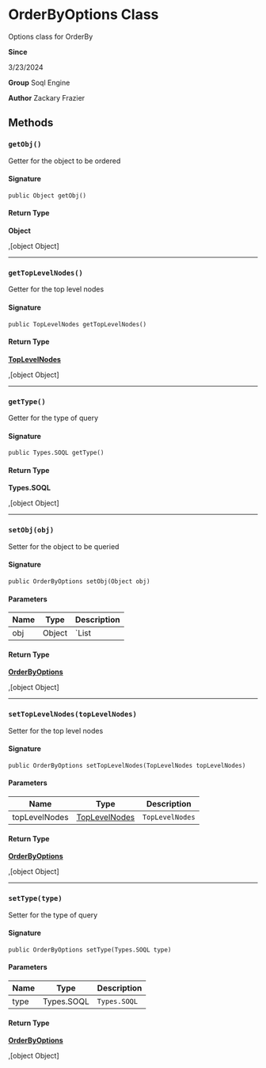 # OrderByOptions Class

Options class for OrderBy

**Since** 

3/23/2024

**Group** Soql Engine

**Author** Zackary Frazier

## Methods
### `getObj()`

Getter for the object to be ordered

#### Signature
```apex
public Object getObj()
```

#### Return Type
**Object**

,[object Object]

---

### `getTopLevelNodes()`

Getter for the top level nodes

#### Signature
```apex
public TopLevelNodes getTopLevelNodes()
```

#### Return Type
**[TopLevelNodes](TopLevelNodes.md)**

,[object Object]

---

### `getType()`

Getter for the type of query

#### Signature
```apex
public Types.SOQL getType()
```

#### Return Type
**Types.SOQL**

,[object Object]

---

### `setObj(obj)`

Setter for the object to be queried

#### Signature
```apex
public OrderByOptions setObj(Object obj)
```

#### Parameters
| Name | Type | Description |
|------|------|-------------|
| obj | Object | `List<ProtoAggreate> | List<SObject>` |

#### Return Type
**[OrderByOptions](OrderByOptions.md)**

,[object Object]

---

### `setTopLevelNodes(topLevelNodes)`

Setter for the top level nodes

#### Signature
```apex
public OrderByOptions setTopLevelNodes(TopLevelNodes topLevelNodes)
```

#### Parameters
| Name | Type | Description |
|------|------|-------------|
| topLevelNodes | [TopLevelNodes](TopLevelNodes.md) | `TopLevelNodes` |

#### Return Type
**[OrderByOptions](OrderByOptions.md)**

,[object Object]

---

### `setType(type)`

Setter for the type of query

#### Signature
```apex
public OrderByOptions setType(Types.SOQL type)
```

#### Parameters
| Name | Type | Description |
|------|------|-------------|
| type | Types.SOQL | `Types.SOQL` |

#### Return Type
**[OrderByOptions](OrderByOptions.md)**

,[object Object]
